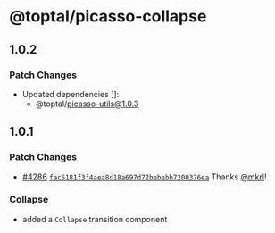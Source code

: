 # @toptal/picasso-collapse

## 1.0.2

### Patch Changes

- Updated dependencies []:
  - @toptal/picasso-utils@1.0.3

## 1.0.1

### Patch Changes

- [#4286](https://github.com/toptal/picasso/pull/4286) [`fac5181f3f4aea8d18a697d72bebebb7200376ea`](https://github.com/toptal/picasso/commit/fac5181f3f4aea8d18a697d72bebebb7200376ea) Thanks [@mkrl](https://github.com/mkrl)!

### Collapse

- added a `Collapse` transition component
